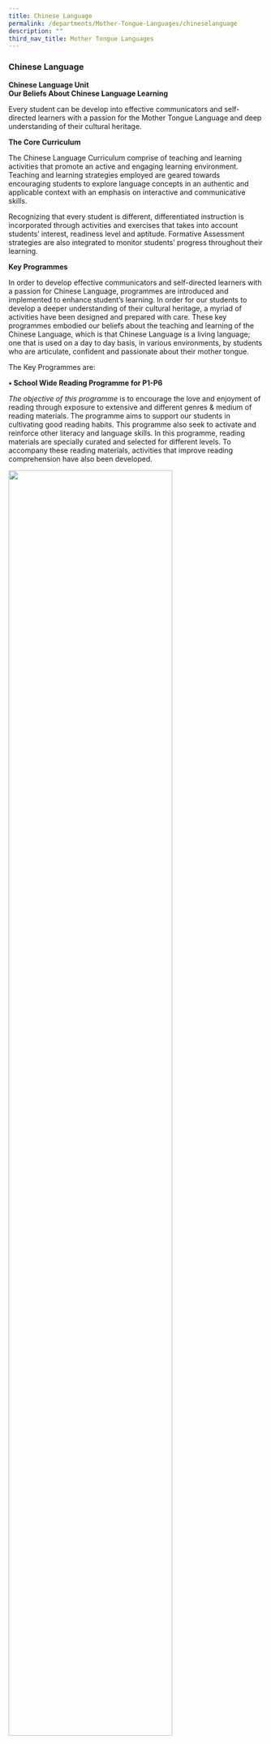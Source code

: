 ```yaml
---
title: Chinese Language
permalink: /departments/Mother-Tongue-Languages/chineselanguage
description: ""
third_nav_title: Mother Tongue Languages
---
```

### Chinese Language

**Chinese Language Unit**  
**Our Beliefs About Chinese Language Learning**  

Every student can be develop into effective communicators and self-directed learners with a passion for the Mother Tongue Language and deep understanding of their cultural heritage.

**The Core Curriculum**

The Chinese Language Curriculum comprise of teaching and learning activities that promote an active and engaging learning environment. Teaching and learning strategies employed are geared towards encouraging students to explore language concepts in an authentic and applicable context with an emphasis on interactive and communicative skills.

Recognizing that every student is different, differentiated instruction is incorporated through activities and exercises that takes into account students’ interest, readiness level and aptitude. Formative Assessment strategies are also integrated to monitor students’ progress throughout their learning.

**Key Programmes**

In order to develop effective communicators and self-directed learners with a passion for Chinese Language, programmes are introduced and implemented to enhance student’s learning. In order for our students to develop a deeper understanding of their cultural heritage, a myriad of activities have been designed and prepared with care. These key programmes embodied our beliefs about the teaching and learning of the Chinese Language, which is that Chinese Language is a living language; one that is used on a day to day basis, in various environments, by students who are articulate, confident and passionate about their mother tongue.

The Key Programmes are:  
  
**• School Wide Reading Programme for P1-P6**  
  

_The objective of this programme_ is to encourage the love and enjoyment of reading through exposure to extensive and different genres & medium of reading materials. The programme aims to support our students in cultivating good reading habits. This programme also seek to activate and reinforce other literacy and language skills. In this programme, reading materials are specially curated and selected for different levels. To accompany these reading materials, activities that improve reading comprehension have also been developed.

<img src="/images/cl1.png" 
     style="width:80%">
		 
**• An Array of Learning Approaches**  
  

A myriad of learning activities and materials have been designed for students. Learning should be interactive to enable students to focus and look forward to every lesson. By using an assortment of methods of teaching & learning approached and an abundance of learning materials, students will have more passion learning Chinese Language and Culture.

<img src="/images/cl2.png" 
     style="width:80%">

**• Chinese New Year (Cultural Activities)**  

The objective of this programme is to create an immersive and authentic environment for learning and appreciating the Chinese Culture. By introducing different elements of the Chinese Culture, the programme aims to deepen interest in Chinese Language and culture.

<img src="/images/cl3.png" 
     style="width:80%">

**• Mother Tongue Fortnight (Chinese Language)**  
  

The objective of this programme is to introduce different culture and language activities to the various levels so as to deepen the interest of the Chinese Language and culture in our students.

<img src="/images/cl4.png" 
     style="width:80%">
		 
<img src="/images/cl5.png" 
     style="width:80%">
		 
<img src="/images/cl6.png" 
     style="width:80%">

<img src="/images/cl7.png" 
     style="width:80%">

**• Cultural Awareness Programme**

During the Annual Cultural Camp, Primary 3 students are exposed to the Chinese Culture in an immersive and entertaining programme. Students are introduced to various Chinese customs and traditions by taking part in Chinese traditional games and traditional crafts. Student-designed posters about these Chinese traditional games are also presented during the Annual Cultural Camp for student’s learning.

<img src="/images/cl8.png" 
     style="width:80%">

Last updated : 01/01/2022